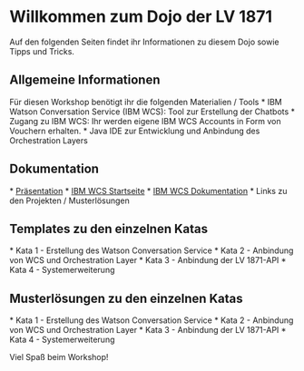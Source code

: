 <h1>Willkommen zum Dojo der LV 1871</h1>

Auf den folgenden Seiten findet ihr Informationen zu diesem Dojo sowie Tipps und Tricks. 

<h2>Allgemeine Informationen</h2>
Für diesen Workshop benötigt ihr die folgenden Materialien / Tools
* IBM Watson Conversation Service (IBM WCS): Tool zur Erstellung der Chatbots
* Zugang zu IBM WCS: Ihr werden eigene IBM WCS Accounts in Form von Vouchern erhalten.
* Java IDE zur Entwicklung und Anbindung des Orchestration Layers 

<h2>Dokumentation</h2> 
* <a target="_blank" href="https://gitlab.infomotion.de/lv1871/chatbot/blob/master/WatsonJavaDojo.pptx">Präsentation</a> 
* <a target="_blank" href="https://watson-assistant.eu-de.bluemix.net/">IBM WCS Startseite</a>   
* <a target="_blank" href="https://console.bluemix.net/docs/services/conversation/configure-workspace.html#configuring-a-watson-assistant-workspace">IBM WCS Dokumentation</a>
* Links zu den Projekten / Musterlösungen 


<h2>Templates zu den einzelnen Katas</h2>
* Kata 1 - Erstellung des Watson Conversation Service 
* Kata 2 - Anbindung von WCS und Orchestration Layer
* Kata 3 - Anbindung der LV 1871-API 
* Kata 4 - Systemerweiterung

<h2>Musterlösungen zu den einzelnen Katas</h2>
* Kata 1 - Erstellung des Watson Conversation Service 
* Kata 2 - Anbindung von WCS und Orchestration Layer
* Kata 3 - Anbindung der LV 1871-API 
* Kata 4 - Systemerweiterung

Viel Spaß beim Workshop! 
  